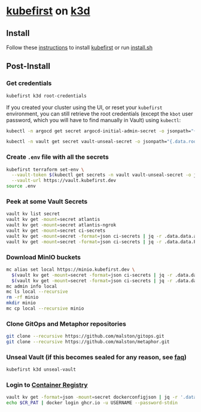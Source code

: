 # [kubefirst](https://docs.kubefirst.io/k3d/quick-start/install) on [k3d](https://k3d.io/)

## Install

Follow these [instructions](https://docs.kubefirst.io/k3d/quick-start/install) to install [kubefirst](https://docs.kubefirst.io/) or run [install.sh](hack/install.sh)

## Post-Install

### Get credentials

  ```sh
  kubefirst k3d root-credentials
  ```

If you created your cluster using the UI, or reset your `kubefirst` environment, you can still retrieve the root credentials (except the `kbot` user password, which you will have to find manually in Vault) using `kubectl`:

  ```sh
  kubectl -n argocd get secret argocd-initial-admin-secret -o jsonpath="{.data.password}" | base64 -d
  ```

  ```sh
  kubectl -n vault get secret vault-unseal-secret -o jsonpath="{.data.root-token}" | base64 -d
  ```

### Create `.env` file with all the secrets

  ```sh
  kubefirst terraform set-env \
    --vault-token $(kubectl get secrets -n vault vault-unseal-secret -o jsonpath='{.data.root-token}' | base64 -d) \
    --vault-url https://vault.kubefirst.dev
  source .env
  ```

### Peek at some Vault Secrets

  ```sh
  vault kv list secret
  vault kv get -mount=secret atlantis
  vault kv get -mount=secret atlantis-ngrok
  vault kv get -mount=secret ci-secrets
  vault kv get -mount=secret -format=json ci-secrets | jq -r .data.data.accesskey
  vault kv get -mount=secret -format=json ci-secrets | jq -r .data.data.PERSONAL_ACCESS_TOKEN
  ```

### Download MinIO buckets

  ```sh
  mc alias set local https://minio.kubefirst.dev \
    $(vault kv get -mount=secret -format=json ci-secrets | jq -r .data.data.accesskey) \
    $(vault kv get -mount=secret -format=json ci-secrets | jq -r .data.data.secretkey)
  mc admin info local
  mc ls local --recursive
  rm -rf minio
  mkdir minio
  mc cp local --recursive minio
  ```

### Clone GitOps and Metaphor repositories

  ```sh
  git clone --recursive https://github.com/malston/gitops.git
  git clone --recursive https://github.com/malston/metaphor.git
  ```
  
### Unseal Vault (if this becomes sealed for any reason, see [faq](https://docs.kubefirst.io/k3d/faq#how-can-i-unseal-hashicorp-vault))

  ```sh
  kubefirst k3d unseal-vault
  ```

### Login to [Container Registry](https://docs.github.com/en/packages/working-with-a-github-packages-registry/working-with-the-container-registry)

  ```sh
  vault kv get -format=json -mount=secret dockerconfigjson | jq -r '.data.data.dockerconfig' | jq -r '.auths."ghcr.io".auth' | base64 --decode
  echo $CR_PAT | docker login ghcr.io -u USERNAME --password-stdin
  ```
